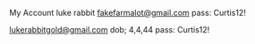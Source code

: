 My Account
luke rabbit
fakefarmalot@gmail.com
pass: Curtis12!


lukerabbitgold@gmail.com
dob; 4,4,44
pass: Curtis12!
